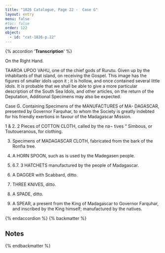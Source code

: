 ```yaml
---
title: "1826 Catalogue, Page 22 -  Case G"
layout: entry
menu: false
#toc: false
order: 122
object:
  - id: "cat-1826-p.22"
---
```

{% accordion '**Transcription**' %}

On the Right Hand.

TAAROA UPOO VAHU, one of the chief gods of Rurutu.
Given up by the inhabitants of that island, on receiving the
Gospel. This image has the figures of smaller idols upon
it ; it is hollow, and once contained several little idols.
It is probable that we shall be able to give a more particular description of
the South Sea Idols, and other articles, on the return of the Deputation,
Additional Specimens may also be expected.


Case G.
Containing Specimens of the MANUFACTURES of MA-
DAGASCAR, presented by Governor Farquhar, to
whom the Society is greatly indebted for his friendly
exertions in favour of the Madagascar Mission.

1 & 2. 2 Pieces of COTTON CLOTH, called by the na¬
tives “ Simbous, or Toutoueranous, for clothing.

3. Specimens of MADAGASCAR CLOTH, fabricated
from the bark of the Ronfia tree.

4. A HORN SPOON, such as is used by the Madegasen
people.

5. 6.7. 3 HATCHETS manufactured by the people of
Madagascar.

8. A DAGGER with Scabbard, ditto.

9. THREE KNIVES, ditto.


10. A SPADE, ditto.
    
11. A SPEAR, a present from the King of Madagascar
to Governor Farquhar, and inscribed by the King
himself; manufactured by the natives.

{% endaccordion %}
{% backmatter %}

## Notes

[^1]:
[^2]:
[^3]:
[^4]:
[^5]:
[^6]:
[^7]:
[^8]:
[^9]:
[^10]:
[^11]:
[^12]:
[^13]:
[^14]:

{% endbackmatter %}

